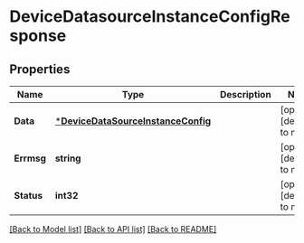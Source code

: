 # DeviceDatasourceInstanceConfigResponse

## Properties
Name | Type | Description | Notes
------------ | ------------- | ------------- | -------------
**Data** | [***DeviceDataSourceInstanceConfig**](DeviceDataSourceInstanceConfig.md) |  | [optional] [default to null]
**Errmsg** | **string** |  | [optional] [default to null]
**Status** | **int32** |  | [optional] [default to null]

[[Back to Model list]](../README.md#documentation-for-models) [[Back to API list]](../README.md#documentation-for-api-endpoints) [[Back to README]](../README.md)


